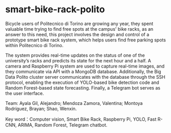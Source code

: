 # smart-bike-rack-polito

Bicycle users of Politecnico di Torino are growing any year, they spent valuable time trying to find free spots at the campus' bike racks, as an answer to this need, this project involves the design and control of a prototype smart bike rack system, which helps users find free parking spots within Politecnico di Torino. 

The system provides real-time updates on the status of one of the university’s racks and predicts its state for the next hour and a half. A camera and Raspberry Pi system are used to capture real-time images, and they communicate via API with a MongoDB database. Additionally, the Big Data Polito cluster server communicates with the database through the SSH protocol, enabling the execution of YOLO-based bike detection code and Random Forest-based state forecasting. Finally, a Telegram bot serves as the user interface.

Team: Ayala Gil, Alejandro; Mendoza Zamora, Valentina; Montoya Rodríguez, Brayan; Shao, Wenxin.

Key word：Computer vision, Smart Bike Rack, Raspberry Pi, YOLO, Fast R-CNN, ARIMA, Random Forest, Telegram chatbot.
